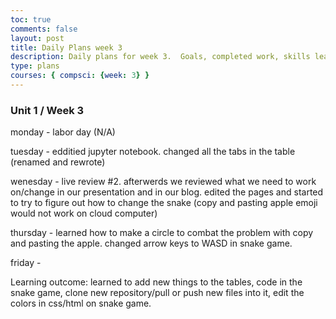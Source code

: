 ```yaml
---
toc: true
comments: false
layout: post
title: Daily Plans week 3
description: Daily plans for week 3.  Goals, completed work, skills learned
type: plans
courses: { compsci: {week: 3} }
---
```


### Unit 1 / Week 3
monday - labor day (N/A)

tuesday - edditied jupyter notebook.  changed all the tabs in the table (renamed and rewrote)

wenesday - live review #2.  afterwerds we reviewed what we need to work on/change in our presentation and in our blog.  edited the pages and started to try to figure out how to change the snake (copy and pasting apple emoji would not work on cloud computer)

thursday - learned how to make a circle to combat the problem with copy and pasting the apple.  changed arrow keys to WASD in snake game.

friday - 

Learning outcome: learned to add new things to the tables,  code in the snake game,  clone new repository/pull or push new files into it,  edit the colors in css/html on snake game.